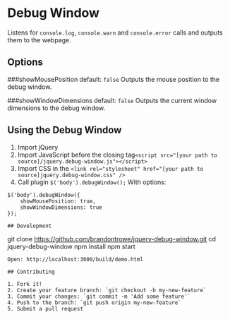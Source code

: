 # Debug Window
Listens for `console.log`, `console.warn` and `console.error` calls and outputs them to the webpage.

## Options

###showMousePosition
default: `false`
Outputs the mouse position to the debug window.

###showWindowDimensions
default: `false`
Outputs the current window dimensions to the debug window.

## Using the Debug Window

1. Import jQuery
2. Import JavaScript before the closing </body> tag`<script src="[your path to source]/jquery.debug-window.js"></script>`
3. Import CSS in the <head> `<link rel="stylesheet" href="[your path to source]jquery.debug-window.css" />`
4. Call plugin `$('body').debugWindow();`
With options:
```
$('body').debugWindow({
    showMousePosition: true,
    showWindowDimensions: true
});

## Development

```
git clone https://github.com/brandontrowe/jquery-debug-window.git
cd jquery-debug-window
npm install
npm start
```
Open: http://localhost:3000/build/demo.html

## Contributing

1. Fork it!
2. Create your feature branch: `git checkout -b my-new-feature`
3. Commit your changes: `git commit -m 'Add some feature'`
4. Push to the branch: `git push origin my-new-feature`
5. Submit a pull request
